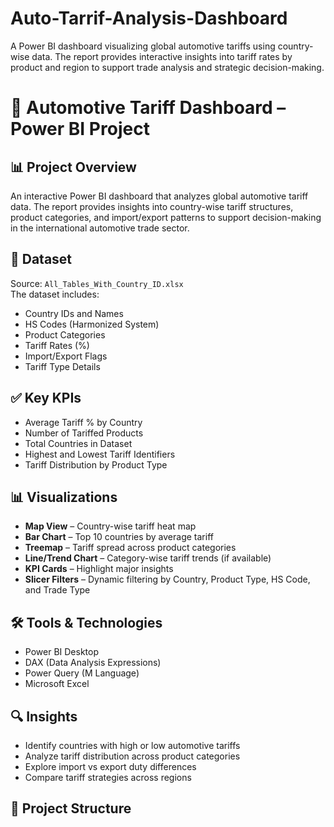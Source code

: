 # Auto-Tarrif-Analysis-Dashboard
A Power BI dashboard visualizing global automotive tariffs using country-wise data. The report provides interactive insights into tariff rates by product and region to support trade analysis and strategic decision-making.
# 🚗 Automotive Tariff Dashboard – Power BI Project

## 📊 Project Overview
An interactive Power BI dashboard that analyzes global automotive tariff data. The report provides insights into country-wise tariff structures, product categories, and import/export patterns to support decision-making in the international automotive trade sector.

## 📁 Dataset
Source: `All_Tables_With_Country_ID.xlsx`  
The dataset includes:
- Country IDs and Names
- HS Codes (Harmonized System)
- Product Categories
- Tariff Rates (%)
- Import/Export Flags
- Tariff Type Details

## ✅ Key KPIs
- Average Tariff % by Country
- Number of Tariffed Products
- Total Countries in Dataset
- Highest and Lowest Tariff Identifiers
- Tariff Distribution by Product Type

## 📊 Visualizations
- **Map View** – Country-wise tariff heat map
- **Bar Chart** – Top 10 countries by average tariff
- **Treemap** – Tariff spread across product categories
- **Line/Trend Chart** – Category-wise tariff trends (if available)
- **KPI Cards** – Highlight major insights
- **Slicer Filters** – Dynamic filtering by Country, Product Type, HS Code, and Trade Type

## 🛠️ Tools & Technologies
- Power BI Desktop
- DAX (Data Analysis Expressions)
- Power Query (M Language)
- Microsoft Excel

## 🔍 Insights
- Identify countries with high or low automotive tariffs
- Analyze tariff distribution across product categories
- Explore import vs export duty differences
- Compare tariff strategies across regions

## 📂 Project Structure
